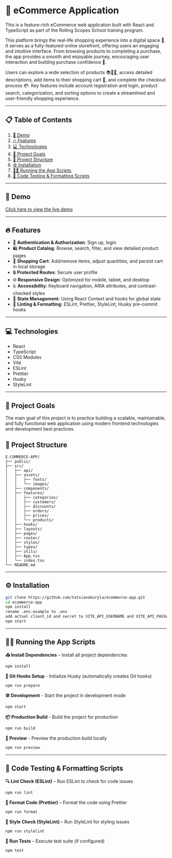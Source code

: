 # 🛒 eCommerce Application

This is a feature-rich eCommerce web application built with React and TypeScript as part of the Rolling Scopes School training program.

This platform brings the real-life shopping experience into a digital space 🏪. It serves as a fully-featured online storefront, offering users an engaging and intuitive interface. From browsing products to completing a purchase, the app provides a smooth and enjoyable journey, encouraging user interaction and building purchase confidence 🚀.

Users can explore a wide selection of products 📚👗👟, access detailed descriptions, add items to their shopping cart 🛒, and complete the checkout process 💳. Key features include account registration and login, product search, categorization, and sorting options to create a streamlined and user-friendly shopping experience.

---

## 📋 Table of Contents

1. [🚀 Demo](#-demo)
2. [🔥 Features](#-features)
3. [💻 Technologies](#-technologies)
4. [🎯 Project Goals](#-project-goals)
5. [📁 Project Structure](#-project-structure)
6. [⚙️ Installation](#️-installation)
7. [🚴‍♂️ Running the App Scripts](#️-running-the-app-scripts)
8. [📜 Code Testing & Formatting Scripts](#-code-testing--formatting-scripts)

---

## 🚀 Demo

[Click here to view the live demo](https://tatsianakuryla.github.io/ecommerce-app/)

---

## 🔥 Features

- 📝 **Authentication & Authorization**: Sign up, login
- 🛍 **Product Catalog**: Browse, search, filter, and view detailed product pages
- 🛒 **Shopping Cart**: Add/remove items, adjust quantities, and persist cart in local storage
- 🔒 **Protected Routes**: Secure user profile
- 🌐 **Responsive Design**: Optimized for mobile, tablet, and desktop
- ♿ **Accessibility**: Keyboard navigation, ARIA attributes, and contrast-checked styles
- 🔄 **State Management**: Using React Context and hooks for global state
- 🔧 **Linting & Formatting**: ESLint, Prettier, StyleLint, Husky pre-commit hooks

---

## 💻 Technologies

- React
- TypeScript
- CSS Modules
- Vite
- ESLint
- Prettier
- Husky
- StyleLint

---

## 🎯 Project Goals

The main goal of this project is to practice building a scalable, maintainable, and fully functional web application using modern frontend technologies and development best practices.

## 📁 Project Structure

```text
E-COMMERCE-APP/
├── public/
├── src/
│   ├── api/
│   ├── assets/
│   │   ├── fonts/
│   │   └── images/
│   ├── components/
│   ├── features/
│   │   ├── categories/
│   │   ├── customers/
│   │   ├── discounts/
│   │   ├── orders/
│   │   ├── prices/
│   │   └── products/
│   ├── hooks/
│   ├── layouts/
│   ├── pages/
│   ├── router/
│   ├── styles/
│   ├── types/
│   ├── utils/
│   ├── App.tsx
│   └── index.tsx
└── README.md
```
---

## ⚙️ Installation

```bash
git clone https://github.com/tatsianakuryla/ecommerce-app.git
cd ecommerce-app
npm install
rename .env.example to .env
add actual client_id and secret to VITE_API_USERNAME and VITE_API_PASSWORD constants in your .env file, you can find client_id and secret in API doc
npm start
```
---

## 🚴‍♂️ Running the App Scripts

**📥 Install Dependencies** – Install all project dependencies
```bash
npm install
```
**🐶 Git Hooks Setup** - Initialize Husky (automatically creates Git hooks)
```bash
npm run prepare
```
**🛠 Development** - Start the project in development mode
```bash
npm start
```
**📦 Production Build** - Build the project for production
```bash
npm run build
```
**👀 Preview** - Preview the production build locally
```bash
npm run preview
```
---

## 📜 Code Testing & Formatting Scripts

**🔍 Lint Check (ESLint)** – Run ESLint to check for code issues
```bash
npm run lint
```
**🎨 Format Code (Prettier)** – Format the code using Prettier
```bash
npm run format
```
**🧪 Style Check (StyleLint)** – Run StyleLint for styling issues
```bash
npm run stylelint
```
**🧫 Run Tests** – Execute test suite (if configured)
```bash
npm test
```
